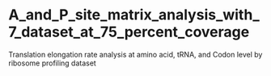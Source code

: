 # A_and_P_site_matrix_analysis_with_7_dataset_at_75_percent_coverage
Translation elongation rate analysis at amino acid, tRNA, and Codon level by ribosome profiling dataset
